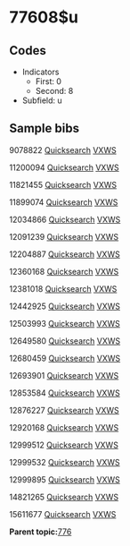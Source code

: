 # 77608$u

## Codes

-   Indicators
    -   First: 0
    -   Second: 8
-   Subfield: u

## Sample bibs

9078822 [Quicksearch](https://search.library.yale.edu/catalog/9078822) [VXWS](http://prodorbis.library.yale.edu:7014/vxws/GetHoldingsService?bibId=9078822)

11200094 [Quicksearch](https://search.library.yale.edu/catalog/11200094) [VXWS](http://prodorbis.library.yale.edu:7014/vxws/GetHoldingsService?bibId=11200094)

11821455 [Quicksearch](https://search.library.yale.edu/catalog/11821455) [VXWS](http://prodorbis.library.yale.edu:7014/vxws/GetHoldingsService?bibId=11821455)

11899074 [Quicksearch](https://search.library.yale.edu/catalog/11899074) [VXWS](http://prodorbis.library.yale.edu:7014/vxws/GetHoldingsService?bibId=11899074)

12034866 [Quicksearch](https://search.library.yale.edu/catalog/12034866) [VXWS](http://prodorbis.library.yale.edu:7014/vxws/GetHoldingsService?bibId=12034866)

12091239 [Quicksearch](https://search.library.yale.edu/catalog/12091239) [VXWS](http://prodorbis.library.yale.edu:7014/vxws/GetHoldingsService?bibId=12091239)

12204887 [Quicksearch](https://search.library.yale.edu/catalog/12204887) [VXWS](http://prodorbis.library.yale.edu:7014/vxws/GetHoldingsService?bibId=12204887)

12360168 [Quicksearch](https://search.library.yale.edu/catalog/12360168) [VXWS](http://prodorbis.library.yale.edu:7014/vxws/GetHoldingsService?bibId=12360168)

12381018 [Quicksearch](https://search.library.yale.edu/catalog/12381018) [VXWS](http://prodorbis.library.yale.edu:7014/vxws/GetHoldingsService?bibId=12381018)

12442925 [Quicksearch](https://search.library.yale.edu/catalog/12442925) [VXWS](http://prodorbis.library.yale.edu:7014/vxws/GetHoldingsService?bibId=12442925)

12503993 [Quicksearch](https://search.library.yale.edu/catalog/12503993) [VXWS](http://prodorbis.library.yale.edu:7014/vxws/GetHoldingsService?bibId=12503993)

12649580 [Quicksearch](https://search.library.yale.edu/catalog/12649580) [VXWS](http://prodorbis.library.yale.edu:7014/vxws/GetHoldingsService?bibId=12649580)

12680459 [Quicksearch](https://search.library.yale.edu/catalog/12680459) [VXWS](http://prodorbis.library.yale.edu:7014/vxws/GetHoldingsService?bibId=12680459)

12693901 [Quicksearch](https://search.library.yale.edu/catalog/12693901) [VXWS](http://prodorbis.library.yale.edu:7014/vxws/GetHoldingsService?bibId=12693901)

12853584 [Quicksearch](https://search.library.yale.edu/catalog/12853584) [VXWS](http://prodorbis.library.yale.edu:7014/vxws/GetHoldingsService?bibId=12853584)

12876227 [Quicksearch](https://search.library.yale.edu/catalog/12876227) [VXWS](http://prodorbis.library.yale.edu:7014/vxws/GetHoldingsService?bibId=12876227)

12920168 [Quicksearch](https://search.library.yale.edu/catalog/12920168) [VXWS](http://prodorbis.library.yale.edu:7014/vxws/GetHoldingsService?bibId=12920168)

12999512 [Quicksearch](https://search.library.yale.edu/catalog/12999512) [VXWS](http://prodorbis.library.yale.edu:7014/vxws/GetHoldingsService?bibId=12999512)

12999532 [Quicksearch](https://search.library.yale.edu/catalog/12999532) [VXWS](http://prodorbis.library.yale.edu:7014/vxws/GetHoldingsService?bibId=12999532)

12999895 [Quicksearch](https://search.library.yale.edu/catalog/12999895) [VXWS](http://prodorbis.library.yale.edu:7014/vxws/GetHoldingsService?bibId=12999895)

14821265 [Quicksearch](https://search.library.yale.edu/catalog/14821265) [VXWS](http://prodorbis.library.yale.edu:7014/vxws/GetHoldingsService?bibId=14821265)

15611677 [Quicksearch](https://search.library.yale.edu/catalog/15611677) [VXWS](http://prodorbis.library.yale.edu:7014/vxws/GetHoldingsService?bibId=15611677)

**Parent topic:**[776](../../tags/776/776.md)

